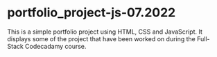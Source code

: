 # portfolio_project-js-07.2022
This is a simple portfolio project using HTML, CSS and JavaScript. It displays some of the project that have been worked on during the Full-Stack Codecadamy course.
